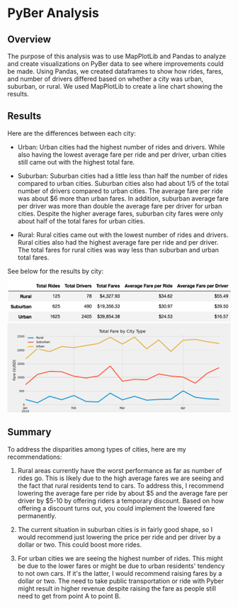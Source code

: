 # PyBer Analysis

## Overview

The purpose of this analysis was to use MapPlotLib and Pandas to analyze and create visualizations on PyBer data to see where improvements could be made. Using Pandas, we created dataframes to show how rides, fares, and number of drivers differed based on whether a city was urban, suburban, or rural. We used MapPlotLib to create a line chart showing the results.

## Results

Here are the differences between each city:

- Urban: Urban cities had the highest number of rides and drivers. While also having the lowest average fare per ride and per driver, urban cities still came out with the highest total fare.

- Suburban: Suburban cities had a little less than half the number of rides compared to urban cities. Suburban cities also had about 1/5 of the total number of drivers compared to urban cities. The average fare per ride was about $6 more than urban fares. In addition, suburban average fare per driver was more than double the average fare per driver for urban cities. Despite the higher average fares, suburban city fares were only about half of the total fares for urban cities.

- Rural: Rural cities came out with the lowest number of rides and drivers. Rural cities also had the highest average fare per ride and per driver. The total fares for rural cities was way less than suburban and urban total fares.

See below for the results by city:

<img src="https://github.com/kimcheese33/pyber_analysis/blob/main/analysis/pyber_summary.png"/>

<img src="https://github.com/kimcheese33/pyber_analysis/blob/main/analysis/PyBer_fare_summary.png"/>

## Summary

To address the disparities among types of cities, here are my recommendations:

1. Rural areas currently have the worst performance as far as number of rides go. This is likely due to the high average fares we are seeing and the fact that rural residents tend to cars. To address this, I recommend lowering the average fare per ride by about $5 and the average fare per driver by $5-10 by offering riders a temporary discount. Based on how offering a discount turns out, you could implement the lowered fare permanently.

2. The current situation in suburban cities is in fairly good shape, so I would recommend just lowering the price per ride and per driver by a dollar or two. This could boost more rides.

3. For urban cities we are seeing the highest number of rides. This might be due to the lower fares or might be due to urban residents' tendency to not own cars. If it's the latter, I would recommend raising fares by a dollar or two. The need to take public transportation or ride with Pyber might result in higher revenue despite raising the fare as people still need to get from point A to point B.
